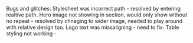Bugs and glitches:
Stylesheet was incorrect path - resolved by entering realtive path. 
Hero image not showing in section, would only show without no repeat - resolved by chnaging to wider image, needed to play around with relative design too. 
Logo text was missaligning - need to fix.
Table styling not working -